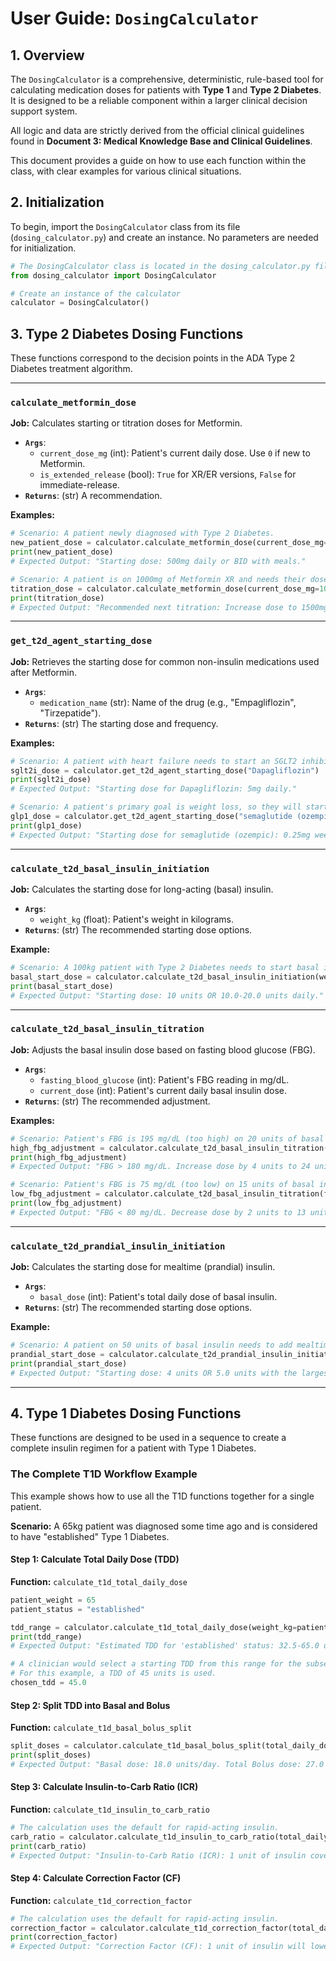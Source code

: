 # User Guide: `DosingCalculator`

## 1. Overview

The `DosingCalculator` is a comprehensive, deterministic, rule-based tool for calculating medication doses for patients with **Type 1** and **Type 2 Diabetes**. It is designed to be a reliable component within a larger clinical decision support system.

All logic and data are strictly derived from the official clinical guidelines found in **Document 3: Medical Knowledge Base and Clinical Guidelines**.

This document provides a guide on how to use each function within the class, with clear examples for various clinical situations.

## 2. Initialization

To begin, import the `DosingCalculator` class from its file (`dosing_calculator.py`) and create an instance. No parameters are needed for initialization.

```python
# The DosingCalculator class is located in the dosing_calculator.py file.
from dosing_calculator import DosingCalculator

# Create an instance of the calculator
calculator = DosingCalculator()
```

## 3. Type 2 Diabetes Dosing Functions

These functions correspond to the decision points in the ADA Type 2 Diabetes treatment algorithm.

---

### `calculate_metformin_dose`
**Job:** Calculates starting or titration doses for Metformin.

* **`Args`**:
    * `current_dose_mg` (int): Patient's current daily dose. Use `0` if new to Metformin.
    * `is_extended_release` (bool): `True` for XR/ER versions, `False` for immediate-release.
* **`Returns`**: (str) A recommendation.

**Examples:**

```python
# Scenario: A patient newly diagnosed with Type 2 Diabetes.
new_patient_dose = calculator.calculate_metformin_dose(current_dose_mg=0)
print(new_patient_dose)
# Expected Output: "Starting dose: 500mg daily or BID with meals."

# Scenario: A patient is on 1000mg of Metformin XR and needs their dose increased.
titration_dose = calculator.calculate_metformin_dose(current_dose_mg=1000, is_extended_release=True)
print(titration_dose)
# Expected Output: "Recommended next titration: Increase dose to 1500mg."
```

---

### `get_t2d_agent_starting_dose`
**Job:** Retrieves the starting dose for common non-insulin medications used after Metformin.

* **`Args`**:
    * `medication_name` (str): Name of the drug (e.g., "Empagliflozin", "Tirzepatide").
* **`Returns`**: (str) The starting dose and frequency.

**Examples:**

```python
# Scenario: A patient with heart failure needs to start an SGLT2 inhibitor.
sglt2i_dose = calculator.get_t2d_agent_starting_dose("Dapagliflozin")
print(sglt2i_dose)
# Expected Output: "Starting dose for Dapagliflozin: 5mg daily."

# Scenario: A patient's primary goal is weight loss, so they will start a GLP-1 RA.
glp1_dose = calculator.get_t2d_agent_starting_dose("semaglutide (ozempic)")
print(glp1_dose)
# Expected Output: "Starting dose for semaglutide (ozempic): 0.25mg weekly."
```

---

### `calculate_t2d_basal_insulin_initiation`
**Job:** Calculates the starting dose for long-acting (basal) insulin.

* **`Args`**:
    * `weight_kg` (float): Patient's weight in kilograms.
* **`Returns`**: (str) The recommended starting dose options.

**Example:**

```python
# Scenario: A 100kg patient with Type 2 Diabetes needs to start basal insulin.
basal_start_dose = calculator.calculate_t2d_basal_insulin_initiation(weight_kg=100)
print(basal_start_dose)
# Expected Output: "Starting dose: 10 units OR 10.0-20.0 units daily."
```

---

### `calculate_t2d_basal_insulin_titration`
**Job:** Adjusts the basal insulin dose based on fasting blood glucose (FBG).

* **`Args`**:
    * `fasting_blood_glucose` (int): Patient's FBG reading in mg/dL.
    * `current_dose` (int): Patient's current daily basal insulin dose.
* **`Returns`**: (str) The recommended adjustment.

**Examples:**

```python
# Scenario: Patient's FBG is 195 mg/dL (too high) on 20 units of basal insulin.
high_fbg_adjustment = calculator.calculate_t2d_basal_insulin_titration(fasting_blood_glucose=195, current_dose=20)
print(high_fbg_adjustment)
# Expected Output: "FBG > 180 mg/dL. Increase dose by 4 units to 24 units."

# Scenario: Patient's FBG is 75 mg/dL (too low) on 15 units of basal insulin.
low_fbg_adjustment = calculator.calculate_t2d_basal_insulin_titration(fasting_blood_glucose=75, current_dose=15)
print(low_fbg_adjustment)
# Expected Output: "FBG < 80 mg/dL. Decrease dose by 2 units to 13 units."
```

---

### `calculate_t2d_prandial_insulin_initiation`
**Job:** Calculates the starting dose for mealtime (prandial) insulin.

* **`Args`**:
    * `basal_dose` (int): Patient's total daily dose of basal insulin.
* **`Returns`**: (str) The recommended starting dose options.

**Example:**

```python
# Scenario: A patient on 50 units of basal insulin needs to add mealtime insulin.
prandial_start_dose = calculator.calculate_t2d_prandial_insulin_initiation(basal_dose=50)
print(prandial_start_dose)
# Expected Output: "Starting dose: 4 units OR 5.0 units with the largest meal."
```

---

## 4. Type 1 Diabetes Dosing Functions

These functions are designed to be used in a sequence to create a complete insulin regimen for a patient with Type 1 Diabetes.

### The Complete T1D Workflow Example

This example shows how to use all the T1D functions together for a single patient.

**Scenario:** A 65kg patient was diagnosed some time ago and is considered to have "established" Type 1 Diabetes.

#### Step 1: Calculate Total Daily Dose (TDD)
**Function:** `calculate_t1d_total_daily_dose`

```python
patient_weight = 65
patient_status = "established"

tdd_range = calculator.calculate_t1d_total_daily_dose(weight_kg=patient_weight, status=patient_status)
print(tdd_range)
# Expected Output: "Estimated TDD for 'established' status: 32.5-65.0 units/day."

# A clinician would select a starting TDD from this range for the subsequent steps.
# For this example, a TDD of 45 units is used.
chosen_tdd = 45.0
```

#### Step 2: Split TDD into Basal and Bolus
**Function:** `calculate_t1d_basal_bolus_split`

```python
split_doses = calculator.calculate_t1d_basal_bolus_split(total_daily_dose=chosen_tdd)
print(split_doses)
# Expected Output: "Basal dose: 18.0 units/day. Total Bolus dose: 27.0 units/day (to be divided among meals)."
```

#### Step 3: Calculate Insulin-to-Carb Ratio (ICR)
**Function:** `calculate_t1d_insulin_to_carb_ratio`

```python
# The calculation uses the default for rapid-acting insulin.
carb_ratio = calculator.calculate_t1d_insulin_to_carb_ratio(total_daily_dose=chosen_tdd)
print(carb_ratio)
# Expected Output: "Insulin-to-Carb Ratio (ICR): 1 unit of insulin covers 12 grams of carbohydrates."
```

#### Step 4: Calculate Correction Factor (CF)
**Function:** `calculate_t1d_correction_factor`

```python
# The calculation uses the default for rapid-acting insulin.
correction_factor = calculator.calculate_t1d_correction_factor(total_daily_dose=chosen_tdd)
print(correction_factor)
# Expected Output: "Correction Factor (CF): 1 unit of insulin will lower blood glucose by approximately 35 mg/dL."
